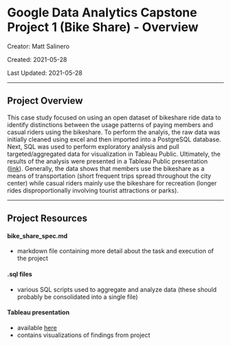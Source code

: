 # Google Data Analytics Capstone Project 1 (Bike Share) - Overview

Creator: Matt Salinero

Created: 2021-05-28

Last Updated: 2021-05-28

---
## Project Overview

This case study focused on using an open dataset of bikeshare ride data to identify distinctions between the usage patterns of paying members and casual riders using the bikeshare. To perform the analyis, the raw data was initially cleaned using excel and then imported into a PostgreSQL database. Next, SQL was used to perform exploratory analysis and pull targeted/aggregated data for visualization in Tableau Public. Ultimately, the results of the analysis were presented in a Tableau Public presentation ([link](https://public.tableau.com/shared/DW443RHCY?:display_count=n&:origin=viz_share_link)). Generally, the data shows that members use the bikeshare as a means of transportation (short frequent trips spread throughout the city center) while casual riders mainly use the bikeshare for recreation (longer rides disproportionally involving tourist attractions or parks).

---
## Project Resources

#### bike_share_spec.md
- markdown file containing more detail about the task and execution of the project

#### .sql files
- various SQL scripts used to aggregate and analyze data (these should probably be consolidated into a single file)

#### Tableau presentation
- available [here](https://public.tableau.com/shared/DW443RHCY?:display_count=n&:origin=viz_share_link)
- contains visualizations of findings from project
